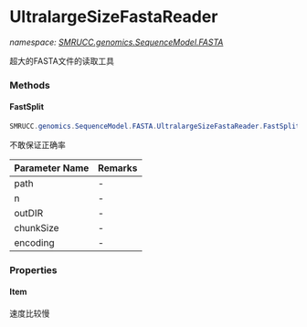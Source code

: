 ﻿# UltralargeSizeFastaReader
_namespace: [SMRUCC.genomics.SequenceModel.FASTA](./index.md)_

超大的FASTA文件的读取工具



### Methods

#### FastSplit
```csharp
SMRUCC.genomics.SequenceModel.FASTA.UltralargeSizeFastaReader.FastSplit(System.String,System.Int32,System.String,System.Int64,System.Text.Encoding)
```
不敢保证正确率

|Parameter Name|Remarks|
|--------------|-------|
|path|-|
|n|-|
|outDIR|-|
|chunkSize|-|
|encoding|-|



### Properties

#### Item
速度比较慢
